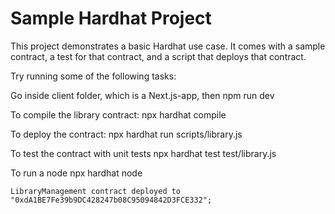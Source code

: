 # Sample Hardhat Project

This project demonstrates a basic Hardhat use case. It comes with a sample contract, a test for that contract, and a script that deploys that contract.

Try running some of the following tasks:

Go inside client folder, which is a Next.js-app, then
npm run dev

To compile the library contract:
npx hardhat compile

To deploy the contract:
npx hardhat run scripts/library.js

To test the contract with unit tests
npx hardhat test test/library.js

To run a node
npx hardhat node

```
LibraryManagement contract deployed to "0xdA1BE7Fe39b9DC428247b08C95094842D3FCE332";
